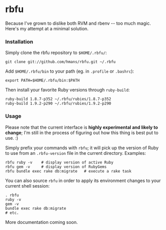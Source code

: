 # rbfu

Because I've grown to dislike both RVM and rbenv -- too much magic. Here's
my attempt at a minimal solution.

### Installation

Simply clone the rbfu repository to `$HOME/.rbfu/`:

    git clone git://github.com/hmans/rbfu.git ~/.rbfu

Add `$HOME/.rbfu/bin` to your path (eg. in `.profile` or `.bashrc`):

    export PATH=$HOME/.rbfu/bin:$PATH

Then install your favorite Ruby versions through `ruby-build`:

    ruby-build 1.8.7-p352 ~/.rbfu/rubies/1.8.7-p352
    ruby-build 1.9.2-p290 ~/.rbfu/rubies/1.9.2-p290

### Usage

Please note that the current interface is **highly experimental and likely to change**; I'm still in the process of figuring out how this thing is best put to use. :)

Simply prefix your commands with `rbfu`; it will pick up the version of Ruby to use from an `.rbfu-version` file in the current directory. Examples:

    rbfu ruby -v    # display version of active Ruby
    rbfu gem -v     # display version of RubyGems
    rbfu bundle exec rake db:migrate   # execute a rake task

You can also source `rbfu` in order to apply its environment changes to your current shell session:

    . rbfu
    ruby -v
    gem -v
    bundle exec rake db:migrate
    # etc.

More documentation coming soon.
